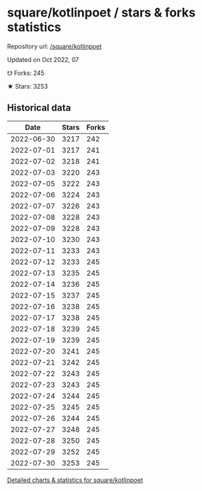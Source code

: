 # square/kotlinpoet / stars & forks statistics

Repository url: [/square/kotlinpoet](https://github.com/square/kotlinpoet)

Updated on Oct 2022, 07

☋ Forks: 245

★ Stars: 3253

## Historical data
| Date | Stars | Forks |
|------|-------|-------|
| 2022-06-30 | 3217 | 242 | 
| 2022-07-01 | 3217 | 241 | 
| 2022-07-02 | 3218 | 241 | 
| 2022-07-03 | 3220 | 243 | 
| 2022-07-05 | 3222 | 243 | 
| 2022-07-06 | 3224 | 243 | 
| 2022-07-07 | 3226 | 243 | 
| 2022-07-08 | 3228 | 243 | 
| 2022-07-09 | 3228 | 243 | 
| 2022-07-10 | 3230 | 243 | 
| 2022-07-11 | 3233 | 243 | 
| 2022-07-12 | 3233 | 245 | 
| 2022-07-13 | 3235 | 245 | 
| 2022-07-14 | 3236 | 245 | 
| 2022-07-15 | 3237 | 245 | 
| 2022-07-16 | 3238 | 245 | 
| 2022-07-17 | 3238 | 245 | 
| 2022-07-18 | 3239 | 245 | 
| 2022-07-19 | 3239 | 245 | 
| 2022-07-20 | 3241 | 245 | 
| 2022-07-21 | 3242 | 245 | 
| 2022-07-22 | 3243 | 245 | 
| 2022-07-23 | 3243 | 245 | 
| 2022-07-24 | 3244 | 245 | 
| 2022-07-25 | 3245 | 245 | 
| 2022-07-26 | 3244 | 245 | 
| 2022-07-27 | 3248 | 245 | 
| 2022-07-28 | 3250 | 245 | 
| 2022-07-29 | 3252 | 245 | 
| 2022-07-30 | 3253 | 245 | 


[Detailed charts & statistics for square/kotlinpoet](https://reviewgithub.com/rep/square/kotlinpoet)

